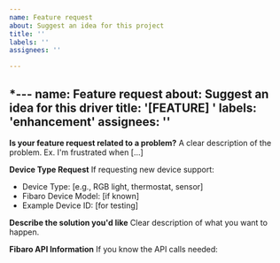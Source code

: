 ```yaml
---
name: Feature request
about: Suggest an idea for this project
title: ''
labels: ''
assignees: ''

---
```


*---
name: Feature request
about: Suggest an idea for this driver
title: '[FEATURE] '
labels: 'enhancement'
assignees: ''
---

**Is your feature request related to a problem?**
A clear description of the problem. Ex. I'm frustrated when [...]

**Device Type Request**
If requesting new device support:
- Device Type: [e.g., RGB light, thermostat, sensor]
- Fibaro Device Model: [if known]
- Example Device ID: [for testing]

**Describe the solution you'd like**
Clear description of what you want to happen.

**Fibaro API Information**
If you know the API calls needed:
